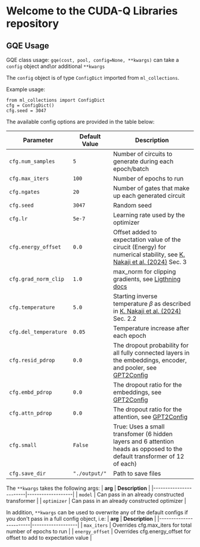 # Welcome to the CUDA-Q Libraries repository

## GQE Usage 
GQE class usage: `gqe(cost, pool, config=None, **kwargs)` can take a `config` object and\or additional `**kwargs`

The `config` object is of type `ConfigDict` imported from `ml_collections`.  

Example usage:
```
from ml_collections import ConfigDict
cfg = ConfigDict()
cfg.seed = 3047
```

The available config options are provided in the table below:

| **Parameter**          | **Default Value**   | **Description**   |
|------------------------|---------------------|-------------------|
| `cfg.num_samples`      | `5`                 | Number of circuits to generate during each epoch/batch |
| `cfg.max_iters`        | `100`               | Number of epochs to run |
| `cfg.ngates`           | `20`                | Number of gates that make up each generated circuit |
| `cfg.seed`             | `3047`              | Random seed |
| `cfg.lr`               | `5e-7`              | Learning rate used by the optimizer |
| `cfg.energy_offset`    | `0.0`               | Offset added to expectation value of the cirucit (Energy) for numerical stability, see [K. Nakaji et al. (2024)](https://arxiv.org/abs/2401.09253) Sec. 3 |
| `cfg.grad_norm_clip`   | `1.0`               | max_norm for clipping gradients, see [Ligthning docs](https://lightning.ai/docs/fabric/stable/api/fabric_methods.html#clip-gradients) |
| `cfg.temperature`      | `5.0`               | Starting inverse temperature $\beta$ as described in [K. Nakaji et al. (2024)](https://arxiv.org/abs/2401.09253) Sec. 2.2 |
| `cfg.del_temperature`  | `0.05`              | Temperature increase after each epoch |
| `cfg.resid_pdrop`      | `0.0`               | The dropout probability for all fully connected layers in the embeddings, encoder, and pooler, see [GPT2Config](https://github.com/huggingface/transformers/blob/main/src/transformers/models/gpt2/configuration_gpt2.py) |
| `cfg.embd_pdrop`       | `0.0`               | The dropout ratio for the embeddings, see [GPT2Config](https://github.com/huggingface/transformers/blob/main/src/transformers/models/gpt2/configuration_gpt2.py) |
| `cfg.attn_pdrop`       | `0.0`               | The dropout ratio for the attention, see [GPT2Config](https://github.com/huggingface/transformers/blob/main/src/transformers/models/gpt2/configuration_gpt2.py) |
| `cfg.small`            | `False`             | True: Uses a small transfomer (6 hidden layers and 6 attention heads as opposed to the default transformer of 12 of each) |
| `cfg.save_dir`         | `"./output/"`       | Path to save files |

The `**kwargs` takes the following args:
| **arg**                | **Description**   |
|------------------------|-------------------|
| `model`                | Can pass in an already constructed transformer |
| `optimizer`            | Can pass in an already constructed optimizer |

In addition, `**kwargs` can be used to overwrite any of the default configs if you don't pass in a full config object, i.e:
| **arg**                | **Description**   |
|------------------------|-------------------|
| `max_iters`            | Overrides cfg.max_iters for total number of epochs to run |
| `energy_offset`        | Overrides cfg.energy_offset for offset to add to expectation value |
